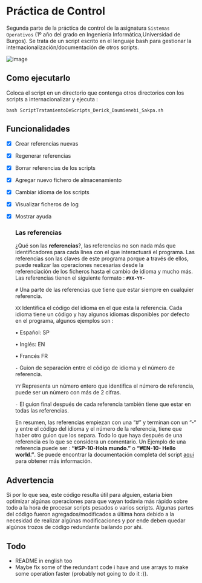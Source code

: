 # Práctica de Control
Segunda parte de la práctica de control de la asignatura `Sistemas Operativos` (1º año del grado en Ingeniería Informática,Universidad de Burgos).
Se trata de un script escrito en el lenguaje bash para gestionar la internacionalización/documentación de otros scripts.

![image](https://github.com/user-attachments/assets/8576395d-984e-406e-a2d7-1d9f3c9fbd0c)

## Como ejecutarlo
Coloca el script en un directorio que contenga otros directorios con los scripts a internacionalizar y ejecuta :

`bash ScriptTratamientoDeScripts_Derick_Daumienebi_Sakpa.sh`

## Funcionalidades
- [x] Crear referencias nuevas
- [x] Regenerar referencias
- [x] Borrar referencias de los scripts
- [x] Agregar nuevo fichero de almacenamiento
- [x] Cambiar idioma de los scripts
- [x] Visualizar ficheros de log
- [x] Mostrar ayuda

  ### Las referencias
  ¿Qué son las <b>referencias</b>?, las referencias no son nada más que identificadores para cada línea con el que interactuará el programa. Las referencias son las claves de este programa porque a través de ellos, puede realizar las operaciones necesarias desde la     
  referenciación de los ficheros hasta el cambio de idioma y mucho más.
  Las referencias tienen el siguiente formato : <b>`#XX-YY-`</b>
  
  `#` Una parte de las referencias que tiene que estar siempre en cualquier referencia.

  `XX` Identifica el código del idioma en el que esta la referencia. Cada idioma tiene un código y hay algunos idiomas disponibles por defecto en el programa, algunos ejemplos son :

  • Español: SP

  • Inglés: EN

  • Francés FR

  `-` Guion de separación entre el código de idioma y el número de referencia.

  `YY` Representa un número entero que identifica el número de referencia, puede ser un número con más de 2 cifras.

  `-` El guion final después de cada referencia también tiene que estar en todas las referencias.

  En resumen, las referencias empiezan con una “#” y terminan con un “-“ y entre el código del idioma y el número de la referencia, tiene que haber otro guion que los separa. Todo lo que haya después de una referencia es lo que se considera un comentario. Un Ejemplo de    una referencia puede ser : <b>“#SP-10-Hola mundo.”</b> o <b>“#EN-10- Hello world.”</b>. Se puede encontrar la documentación completa
del script [aqui](https://github.com/user-attachments/files/16184536/InformeTratamientoDeScripts_Derick.Daumienebi.Sakpa.pdf) para obtener más información.


## Advertencia
Si por lo que sea, este código resulta útil para alguien, estaría bien optimizar algúnas operaciones para que vayan todavia más rápido sobre todo a la hora de procesar scripts pesados o varios scripts.
Algunas partes del código fueron agregados/modificados a última hora debido a la necesidad de realizar algúnas modificaciones y por ende deben quedar algúnos trozos de código redundante bailando por ahi.

## Todo
* README in english too
* Maybe fix some of the redundant code i have and use arrays to make some operation faster (probably not going to do it :)).
